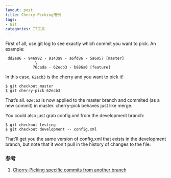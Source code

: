 ```yaml
---
layout: post
title: Cherry-Picking用例
tags:
- Git
categories: IT工具
---
```


First of all, use git log to see exactly which commit you want to pick. An example:

~~~
 dd2e86 - 946992 - 9143a9 - a6fd86 - 5a6057 [master]
             \
            76cada - 62ecb3 - b886a0 [feature]
~~~

In this case, `62ecb3` is the cherry and you want to pick it!

~~~ 
$ git checkout master
$ git cherry-pick 62ecb3
~~~

That’s all. `62ecb3` is now applied to the master branch and commited (as a new commit) in master. cherry-pick behaves just like merge.

You could also just grab config.xml from the development branch:

~~~
$ git checkout testing
$ git checkout development -- config.xml
~~~

That'll get you the same version of config.xml that exists in the development branch, but note that it won't pull in the history of changes to the file.

### 参考
1. [Cherry-Picking specific commits from another branch](https://ariejan.net/2010/06/10/cherry-picking-specific-commits-from-another-branch/)